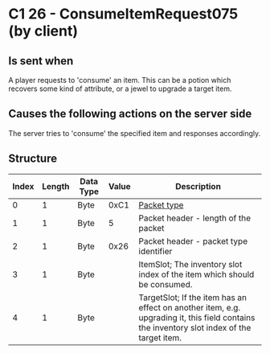 # C1 26 - ConsumeItemRequest075 (by client)

## Is sent when

A player requests to 'consume' an item. This can be a potion which recovers some kind of attribute, or a jewel to upgrade a target item.

## Causes the following actions on the server side

The server tries to 'consume' the specified item and responses accordingly.

## Structure

| Index | Length | Data Type | Value | Description |
|-------|--------|-----------|-------|-------------|
| 0 | 1 |   Byte   | 0xC1  | [Packet type](PacketTypes.md) |
| 1 | 1 |    Byte   |   5   | Packet header - length of the packet |
| 2 | 1 |    Byte   | 0x26  | Packet header - packet type identifier |
| 3 | 1 | Byte |  | ItemSlot; The inventory slot index of the item which should be consumed. |
| 4 | 1 | Byte |  | TargetSlot; If the item has an effect on another item, e.g. upgrading it, this field contains the inventory slot index of the target item. |